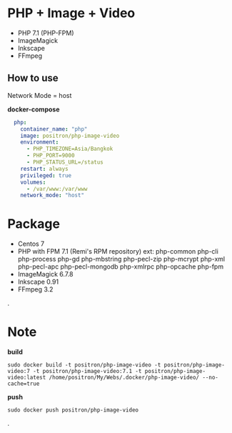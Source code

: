 # PHP + Image + Video  

- PHP 7.1 (PHP-FPM)
- ImageMagick
- Inkscape
- FFmpeg  

## How to use
Network Mode = host

**docker-compose**
```yaml
  php:
    container_name: "php"
    image: positron/php-image-video
    environment:
      - PHP_TIMEZONE=Asia/Bangkok
      - PHP_PORT=9000
      - PHP_STATUS_URL=/status
    restart: always
    privileged: true
    volumes:
      - /var/www:/var/www
    network_mode: "host"
```

# Package
- Centos 7
- PHP with FPM 7.1 (Remi's RPM repository)
ext:  php-common php-cli php-process php-gd php-mbstring php-pecl-zip php-mcrypt php-xml php-pecl-apc php-pecl-mongodb php-xmlrpc php-opcache php-fpm
- ImageMagick 6.7.8
- Inkscape 0.91
- FFmpeg  3.2

.

# Note
**build**
```
sudo docker build -t positron/php-image-video -t positron/php-image-video:7 -t positron/php-image-video:7.1 -t positron/php-image-video:latest /home/positron/My/Webs/.docker/php-image-video/ --no-cache=true
```
**push**
```
sudo docker push positron/php-image-video
```

.
